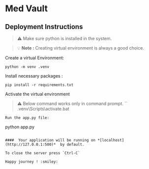 # Med Vault 
## Deployment Instructions

>:warning: Make sure python is installed in the system.

> :bulb: **Note :** Creating virtual environment is always a good choice.

Create a virtual Environment:
```
python -m venv .venv
```
Install necessary packages :
```
pip install -r requirements.txt
```
Activate the virtual environment
> :warning: Below command works only in command prompt.
``
.venv\Scripts\activate.bat
```
Run the app.py file:
```
python app.py
```

####  Your application will be running on *[localhost](http://127.0.0.1:500)*  by default.

To close the server press `Ctrl-C` 

Happy journey ! :smiley:
